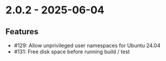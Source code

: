 # 2.0.2 - 2025-06-04

## Features

 - #129: Allow unprivileged user namespaces for Ubuntu 24.04
 - #131: Free disk space before running build / test
